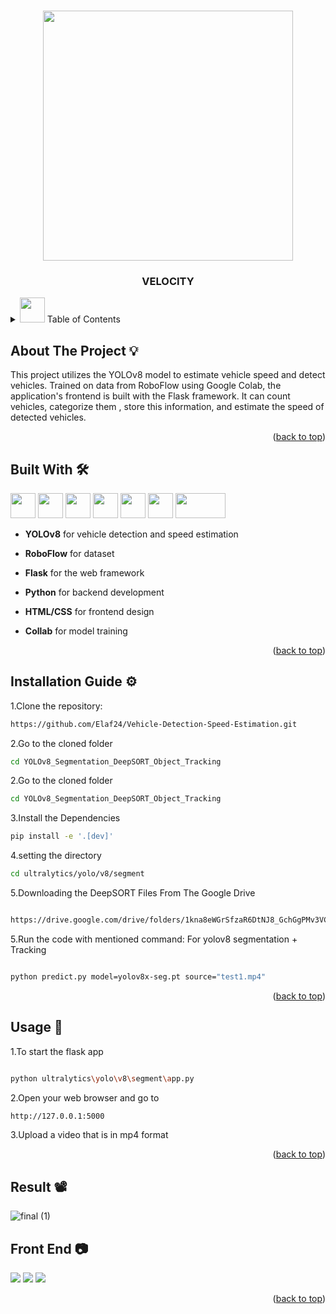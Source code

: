 <!-- Improved compatibility of back to top link: See: https://github.com/othneildrew/Best-README-Template/pull/73 -->
<a id="readme-top"></a>
<!--
*** Thanks for checking out the Best-README-Template. If you have a suggestion
*** that would make this better, please fork the repo and create a pull request
*** or simply open an issue with the tag "enhancement".
*** Don't forget to give the project a star!
*** Thanks again! Now go create something AMAZING! :D
-->



<!-- PROJECT SHIELDS -->
<!--
*** I'm using markdown "reference style" links for readability.
*** Reference links are enclosed in brackets [ ] instead of parentheses ( ).
*** See the bottom of this document for the declaration of the reference variables
*** for contributors-url, forks-url, etc. This is an optional, concise syntax you may use.
*** https://www.markdownguide.org/basic-syntax/#reference-style-links
-->
<!--[![Contributors][contributors-shield]][contributors-url]
[![Forks][forks-shield]][forks-url]
[![Stargazers][stars-shield]][stars-url]
[![Issues][issues-shield]][issues-url]
[![MIT License][license-shield]][license-url]
[![LinkedIn][linkedin-shield]][linkedin-url] -->



<!-- PROJECT LOGO -->
<br />
<div align="center">
<!--   <a href="https://github.com/othneildrew/Best-README-Template"> -->
    <img src="https://github.com/Elaf24/AI-Project/assets/110555263/a71d07bf-34f4-496b-9cae-7879169dbd15" height="400" width="400">


  </a>

  <h3 align="center">VELOCITY</h3>

  <p align="center">
<!--     An awesome README template to jumpstart your projects! -->
<!--     <br /> -->
<!--     <a href="https://github.com/othneildrew/Best-README-Template"><strong>Explore the docs »</strong></a>
    <br />
    <br /> -->
<!--     <a href="https://github.com/othneildrew/Best-README-Template">View Demo</a> -->
<!--     ·
    <a href="https://github.com/othneildrew/Best-README-Template/issues/new?labels=bug&template=bug-report---.md">Report Bug</a> -->
<!--     · -->
<!--     <a href="https://github.com/othneildrew/Best-README-Template/issues/new?labels=enhancement&template=feature-request---.md">Request Feature</a> -->
  </p>
</div>



<!-- TABLE OF CONTENTS -->
<details>
  <summary> <img src="https://github.com/Elaf24/AI-Project/assets/110555263/20ff6046-c470-4875-8923-93b8b44c6e17" height="40" widht="40"> Table of Contents</summary>
  <ol>
    <li><a href="#about-the-project">About The Project</a></li>
    <li><a href="#built-with">Built With</a></li>
    <li><a href="#installation-guide">Installation Guide</a></li>
    <li><a href="#usage">Usage</a></li>
    <li><a href="#result">Result</a></li>
    <li><a href="#front-end">Front End</a></li>
  </ol>
</details>




<!-- ABOUT THE PROJECT -->
## About The Project :bulb:
This project utilizes the YOLOv8 model to estimate vehicle speed and detect vehicles. Trained on data from RoboFlow using Google Colab, the application's frontend is built with the Flask framework. It can count vehicles, categorize them , store this information, and estimate the speed of detected vehicles.


<p align="right">(<a href="#readme-top">back to top</a>)</p>



## Built With  :hammer_and_wrench:

 
  <img src= "https://github.com/Elaf24/Vehicle-Detection-Speed-Estimation/assets/110555263/f52806dc-cde1-4823-9fc7-648d977d4b87" height="40" width="40">
  <img src="https://github.com/Elaf24/Vehicle-Detection-Speed-Estimation/assets/110555263/9f0fd0a1-e1fa-46d4-aa1c-57cffb4914e7" height="40" width="40">
  <img src="https://github.com/Elaf24/Vehicle-Detection-Speed-Estimation/assets/110555263/c89b718f-b510-4b7b-a6d1-53f53f228bdb" height="40" width="40">
  <img src="https://github.com/Elaf24/Vehicle-Detection-Speed-Estimation/assets/110555263/72f3c2f8-7742-4c8a-ab01-94b8271e52f3" height="40" width="40">
  <img src="https://github.com/Elaf24/Vehicle-Detection-Speed-Estimation/assets/110555263/56e3fd86-c043-4ba3-be09-c17a88561299" height="40" width="40">
<img src="https://github.com/Elaf24/Vehicle-Detection-Speed-Estimation/assets/110555263/4626116d-7b02-4473-88d3-63591eeca779" height="40" width="40">
<img src="https://github.com/Elaf24/Vehicle-Detection-Speed-Estimation/assets/110555263/2cee0af7-b0e5-449e-8766-f46244cd8373"height="40" width="80">











* **YOLOv8** for vehicle detection and speed estimation
* **RoboFlow** for dataset 
* **Flask** for the web framework

*  **Python** for backend development
*  **HTML/CSS** for frontend design
  * **Collab** for model training

<p align="right">(<a href="#readme-top">back to top</a>)</p>



<!-- GETTING STARTED -->
## Installation Guide :gear:


1.Clone the repository:

  ```sh
https://github.com/Elaf24/Vehicle-Detection-Speed-Estimation.git
  ```



2.Go to the cloned folder
  ```sh
cd YOLOv8_Segmentation_DeepSORT_Object_Tracking
  ```
2.Go to the cloned folder
  ```sh
cd YOLOv8_Segmentation_DeepSORT_Object_Tracking
  ```
3.Install the Dependencies
  ```sh
pip install -e '.[dev]'

  ```
4.setting the directory
  ```sh
cd ultralytics/yolo/v8/segment

  ```
5.Downloading the DeepSORT Files From The Google Drive
  ```sh

https://drive.google.com/drive/folders/1kna8eWGrSfzaR6DtNJ8_GchGgPMv3VC8?usp=sharing

  ```

5.Run the code with mentioned command:
For yolov8 segmentation + Tracking
  ```sh

python predict.py model=yolov8x-seg.pt source="test1.mp4"

  ```




<p align="right">(<a href="#readme-top">back to top</a>)</p>



<!-- USAGE EXAMPLES -->
## Usage :bell:
1.To start the flask app
  ```sh

python ultralytics\yolo\v8\segment\app.py

  ```
2.Open your web browser and go to 
```sh
http://127.0.0.1:5000
  ```

3.Upload a video that is in mp4 format
 <p align="right">(<a href="#readme-top">back to top</a>)</p>


<!-- ROADMAP -->
## Result :film_projector:
![final (1)](https://github.com/Elaf24/Vehicle-Detection-Speed-Estimation/assets/110555263/b1bf6474-1466-4f02-afa2-26aaa9d7d24e)






<!-- CONTRIBUTING -->
## Front End :camera:
<img src="https://github.com/Elaf24/Vehicle-Detection-Speed-Estimation/assets/110555263/66e14b6d-e10f-4851-8f5e-c36bb5c0c8ea" >
<img src="https://github.com/Elaf24/Vehicle-Detection-Speed-Estimation/assets/110555263/d49f9553-5373-422e-828a-16a1a2b6e041">
<img src="https://github.com/Elaf24/Vehicle-Detection-Speed-Estimation/assets/110555263/7e342620-0978-4eb5-992c-267f03a288cd">






<p align="right">(<a href="#readme-top">back to top</a>)</p>



<!-- LICENSE -->
<!--## License

Distributed under the MIT License. See `LICENSE.txt` for more information.

<p align="right">(<a href="#readme-top">back to top</a>)</p>



<!-- CONTACT -->




<!-- ACKNOWLEDGMENTS -->




<!-- MARKDOWN LINKS & IMAGES -->
<!-- https://www.markdownguide.org/basic-syntax/#reference-style-links -->
[contributors-shield]: https://img.shields.io/github/contributors/othneildrew/Best-README-Template.svg?style=for-the-badge
[contributors-url]: https://github.com/othneildrew/Best-README-Template/graphs/contributors
[forks-shield]: https://img.shields.io/github/forks/othneildrew/Best-README-Template.svg?style=for-the-badge
[forks-url]: https://github.com/othneildrew/Best-README-Template/network/members
[stars-shield]: https://img.shields.io/github/stars/othneildrew/Best-README-Template.svg?style=for-the-badge
[stars-url]: https://github.com/othneildrew/Best-README-Template/stargazers
[issues-shield]: https://img.shields.io/github/issues/othneildrew/Best-README-Template.svg?style=for-the-badge
[issues-url]: https://github.com/othneildrew/Best-README-Template/issues
[license-shield]: https://img.shields.io/github/license/othneildrew/Best-README-Template.svg?style=for-the-badge
[license-url]: https://github.com/othneildrew/Best-README-Template/blob/master/LICENSE.txt
[linkedin-shield]: https://img.shields.io/badge/-LinkedIn-black.svg?style=for-the-badge&logo=linkedin&colorB=555
[linkedin-url]: https://linkedin.com/in/othneildrew
[product-screenshot]: images/screenshot.png
[Next.js]: https://img.shields.io/badge/next.js-000000?style=for-the-badge&logo=nextdotjs&logoColor=white
[Next-url]: https://nextjs.org/
[React.js]: https://img.shields.io/badge/React-20232A?style=for-the-badge&logo=react&logoColor=61DAFB
[React-url]: https://reactjs.org/
[Vue.js]: https://img.shields.io/badge/Vue.js-35495E?style=for-the-badge&logo=vuedotjs&logoColor=4FC08D
[Vue-url]: https://vuejs.org/
[Angular.io]: https://img.shields.io/badge/Angular-DD0031?style=for-the-badge&logo=angular&logoColor=white
[Angular-url]: https://angular.io/
[Svelte.dev]: https://img.shields.io/badge/Svelte-4A4A55?style=for-the-badge&logo=svelte&logoColor=FF3E00
[Svelte-url]: https://svelte.dev/
[Laravel.com]: https://img.shields.io/badge/Laravel-FF2D20?style=for-the-badge&logo=laravel&logoColor=white
[Laravel-url]: https://laravel.com
[Bootstrap.com]: https://img.shields.io/badge/Bootstrap-563D7C?style=for-the-badge&logo=bootstrap&logoColor=white
[Bootstrap-url]: https://getbootstrap.com
[JQuery.com]: https://img.shields.io/badge/jQuery-0769AD?style=for-the-badge&logo=jquery&logoColor=white
[JQuery-url]: https://jquery.com 
